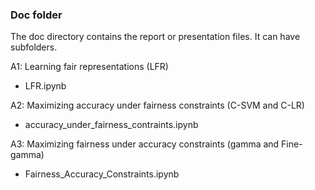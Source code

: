 ### Doc folder

The doc directory contains the report or presentation files. It can have subfolders.  

A1: Learning fair representations (LFR)
+   LFR.ipynb

A2: Maximizing accuracy under fairness constraints (C-SVM and C-LR)
+   accuracy_under_fairness_contraints.ipynb 

A3: Maximizing fairness under accuracy constraints (gamma and Fine-gamma)
+   Fairness_Accuracy_Constraints.ipynb
